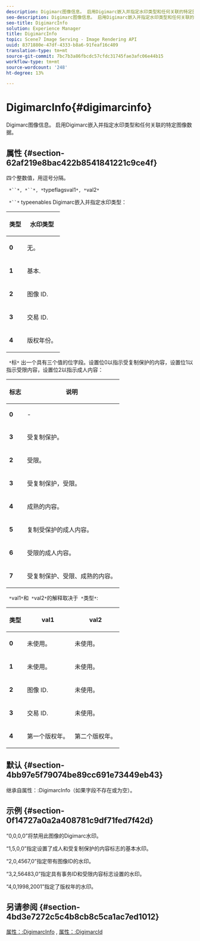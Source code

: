 ```yaml
---
description: Digimarc图像信息。 启用Digimarc嵌入并指定水印类型和任何关联的特定图像数据。
seo-description: Digimarc图像信息。 启用Digimarc嵌入并指定水印类型和任何关联的特定图像数据。
seo-title: DigimarcInfo
solution: Experience Manager
title: DigimarcInfo
topic: Scene7 Image Serving - Image Rendering API
uuid: 8371880e-47df-4333-b8a6-91feaf16c409
translation-type: tm+mt
source-git-commit: 7bc7b3a86fbcdc57cfdc31745fae3afc06e44b15
workflow-type: tm+mt
source-wordcount: '248'
ht-degree: 13%

---
```



# DigimarcInfo{#digimarcinfo}

Digimarc图像信息。 启用Digimarc嵌入并指定水印类型和任何关联的特定图像数据。

## 属性 {#section-62af219e8bac422b8541841221c9ce4f}

四个整数值，用逗号分隔。

` *``*, *``*, *`typeflagsval1`*, *`val2`*`

` *``*` typeenables Digimarc嵌入并指定水印类型：

<table id="table_3648951F14D94C5BAD097CFB783F1EE7"> 
 <thead> 
  <tr> 
   <th class="entry"> <p><span class="codeph"> <span class="varname"> 类型</span> </span> </p> </th> 
   <th class="entry"> <p><b>水印类型</b> </p> </th> 
  </tr> 
 </thead>
 <tbody> 
  <tr> 
   <td> <p><b>0</b> </p> </td> 
   <td> <p>无。 </p> </td> 
  </tr> 
  <tr> 
   <td> <p><b>1</b> </p> </td> 
   <td> <p>基本. </p> </td> 
  </tr> 
  <tr> 
   <td> <p><b>2</b> </p> </td> 
   <td> <p>图像 ID. </p> </td> 
  </tr> 
  <tr> 
   <td> <p><b>3</b> </p> </td> 
   <td> <p>交易 ID. </p> </td> 
  </tr> 
  <tr> 
   <td> <p><b>4</b> </p> </td> 
   <td> <p>版权年份。 </p> </td> 
  </tr> 
 </tbody> 
</table>

` *`标`*` 出一个具有三个值的位字段。设置位0以指示受复制保护的内容，设置位1以指示受限内容，设置位2以指示成人内容：

<table id="table_00F218515FBE484F9D05CBAF14F9D045"> 
 <thead> 
  <tr> 
   <th class="entry"> <p><span class="codeph"> <span class="varname"> 标志</span> </span> </p> </th> 
   <th class="entry"> <p><b>说明</b> </p> </th> 
  </tr> 
 </thead>
 <tbody> 
  <tr> 
   <td> <p><b>0</b> </p> </td> 
   <td> <p>- </p> </td> 
  </tr> 
  <tr> 
   <td> <p><b>3</b> </p> </td> 
   <td> <p>受复制保护。 </p> </td> 
  </tr> 
  <tr> 
   <td> <p><b>2</b> </p> </td> 
   <td> <p>受限。 </p> </td> 
  </tr> 
  <tr> 
   <td> <p><b>3</b> </p> </td> 
   <td> <p>受复制保护，受限。 </p> </td> 
  </tr> 
  <tr> 
   <td> <p><b>4</b> </p> </td> 
   <td> <p>成熟的内容。 </p> </td> 
  </tr> 
  <tr> 
   <td> <p><b>5</b> </p> </td> 
   <td> <p>复制受保护的成人内容。 </p> </td> 
  </tr> 
  <tr> 
   <td> <p><b>6</b> </p> </td> 
   <td> <p>受限的成人内容。 </p> </td> 
  </tr> 
  <tr> 
   <td> <p><b>7</b> </p> </td> 
   <td> <p>受复制保护、受限、成熟的内容。 </p> </td> 
  </tr> 
 </tbody> 
</table>

` *`val1`*`和` *`val2`*`的解释取决于` *`类型`*`:

<table id="table_6B29F76BC1974C12AB7124BF84B29EC2"> 
 <thead> 
  <tr> 
   <th class="entry"> <p><span class="codeph"> <span class="varname"> 类型</span> </span> </p> </th> 
   <th class="entry"> <p><span class="codeph"> <span class="varname"> val1  </span> </span> </p> </th> 
   <th class="entry"> <p><span class="codeph"> <span class="varname"> val2  </span> </span> </p> </th> 
  </tr> 
 </thead>
 <tbody> 
  <tr> 
   <td> <p><b>0</b> </p> </td> 
   <td> <p>未使用。 </p> </td> 
   <td> <p>未使用。 </p> </td> 
  </tr> 
  <tr> 
   <td> <p><b>1</b> </p> </td> 
   <td> <p>未使用。 </p> </td> 
   <td> <p>未使用。 </p> </td> 
  </tr> 
  <tr> 
   <td> <p><b>2</b> </p> </td> 
   <td> <p>图像 ID. </p> </td> 
   <td> <p>未使用。 </p> </td> 
  </tr> 
  <tr> 
   <td> <p><b>3</b> </p> </td> 
   <td> <p>交易 ID. </p> </td> 
   <td> <p>未使用。 </p> </td> 
  </tr> 
  <tr> 
   <td> <p><b>4</b> </p> </td> 
   <td> <p>第一个版权年。 </p> </td> 
   <td> <p>第二个版权年。 </p> </td> 
  </tr> 
 </tbody> 
</table>

## 默认 {#section-4bb97e5f79074be89cc691e73449eb43}

继承自属性：:DigimarcInfo（如果字段不存在或为空）。

## 示例 {#section-0f14727a0a2a408781c9df71fed7f42d}

“0,0,0,0”将禁用此图像的Digimarc水印。

“1,5,0,0”指定设置了成人和受复制保护的内容标志的基本水印。

“2,0,4567,0”指定带有图像ID的水印。

“3,2,56483,0”指定具有事务ID和受限内容标志设置的水印。

“4,0,1998,2001”指定了版权年的水印。

## 另请参阅 {#section-4bd3e7272c5c4b8cb8c5ca1ac7ed1012}

[属性：:DigimarcInfo](../../../../../../is-api/image-catalog/image-serving-api-ref/c-image-catalog-reference/c-attributes-reference/r-digimarcinfo.md#reference-de88636cb9b4435a94e3d0a80f072667) , [属性：:DigimarcId](../../../../../../is-api/image-catalog/image-serving-api-ref/c-image-catalog-reference/c-attributes-reference/r-digimarcid.md#reference-33e3eca7f1874510904e5c8645cecd68)

